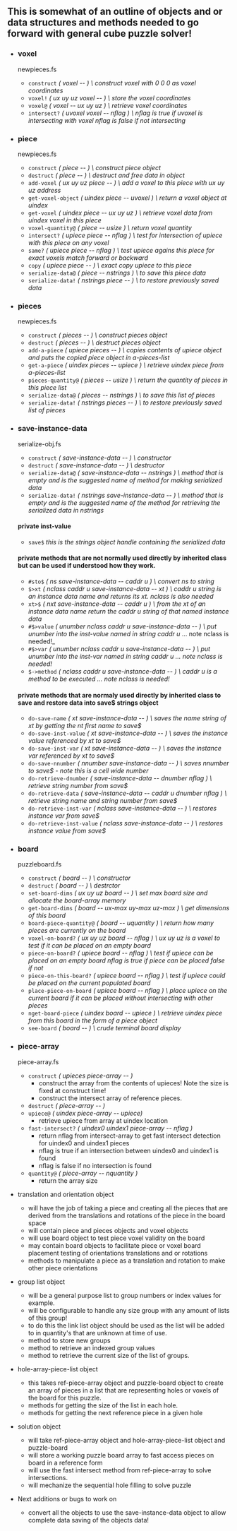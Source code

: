 ## This is somewhat of an outline of objects and or data structures and methods needed to go forward with general cube puzzle solver!

* ### voxel
  newpieces.fs
  * `construct`       _( voxel -- ) \ construct voxel with 0 0 0 as voxel coordinates_
  * `voxel!`          _( ux uy uz voxel -- ) \ store the voxel coordinates_
  * `voxel@`          _( voxel -- ux uy uz ) \ retrieve voxel coordinates_
  * `intersect?`      _( uvoxel voxel -- nflag ) \ nflag is true if uvoxel is intersecting with voxel nflag is false if not intersecting_


* ### piece
  newpieces.fs
  * `construct`         _( piece -- ) \ construct piece object_
  * `destruct`          _( piece -- ) \ destruct and free data in object_
  * `add-voxel`         _( ux uy uz piece -- ) \ add a voxel to this piece with ux uy uz address_
  * `get-voxel-object`  _( uindex piece -- uvoxel ) \ return a voxel object at uindex_
  * `get-voxel`         _( uindex piece -- ux uy uz ) \ retrieve voxel data from uindex voxel in this piece_
  * `voxel-quantity@`   _( piece -- usize ) \ return voxel quantity_
  * `intersect?`        _( upiece piece -- nflag ) \ test for intersection of upiece with this piece on any voxel_
  * `same?`             _( upiece piece -- nflag ) \ test upiece agains this piece for exact voxels match forward or backward_
  * `copy`              _( upiece piece -- ) \ exact copy upiece to this piece_
  * `serialize-data@`   _( piece -- nstrings ) \ to save this piece data_
  * `serialize-data!`   _( nstrings piece -- ) \ to restore previously saved data_

* ### pieces
  newpieces.fs
  * `construct`         _( pieces -- ) \ construct pieces object_
  * `destruct`          _( pieces -- ) \ destruct pieces object_
  * `add-a-piece`       _( upiece pieces -- ) \ copies contents of upiece object and puts the copied piece object in a-pieces-list_
  * `get-a-piece`       _( uindex pieces -- upiece ) \ retrieve uindex piece from a-pieces-list_
  * `pieces-quantity@`  _( pieces -- usize ) \ return the quantity of pieces in this piece list_
  * `serialize-data@`   _( pieces -- nstrings ) \ to save this list of pieces_
  * `serialize-data!`   _( nstrings pieces -- ) \ to restore previously saved list of pieces_


* ### save-instance-data
  serialize-obj.fs
  * `construct`         _( save-instance-data -- ) \ constructor_
  * `destruct`          _( save-instance-data -- ) \ destructor_
  * `serialize-data@`   _( save-instance-data -- nstrings ) \ method that is empty and is the suggested name of method for making serialized data_
  * `serialize-data!`   _( nstrings save-instance-data -- ) \ method that is empty and is the suggested name of the method for retrieving the serialized data in nstrings_
  #### private inst-value  
    * `save$`           _this is the strings object handle containing the serialized data_
  #### private methods that are not normally used directly by inherited class but can be used if understood how they work.
    * `#sto$`           _( ns save-instance-data -- caddr u ) \ convert ns to string_
    * `$>xt`            _( nclass caddr u save-instance-data -- xt ) \ caddr u string is an instance data name and returns its xt. nclass is also needed_
    * `xt>$`            _( nxt save-instance-data -- caddr u ) \ from the xt of an instance data name return the caddr u string of that named instance data_
    * `#$>value`        _( unumber nclass caddr u save-instance-data -- ) \ put unumber into the inst-value named in string caddr u_ ... note nclass is needed!_
    * `#$>var`          _( unumber nclass caddr u save-instance-data -- ) \ put unumber into the inst-var named in string caddr u ... note nclass is needed!_
    * `$->method`       _( nclass caddr u save-instance-data -- ) \ caddr u is a method to be executed ... note nclass is needed!_
  #### private methods that are normaly used directly by inherited class to save and restore data into save$ strings object
    * `do-save-name`            _( xt save-instance-data -- ) \ saves the name string of xt by getting the nt first name to save$_
    * `do-save-inst-value`      _( xt save-instance-data -- ) \ saves the instance value referenced by xt to save$_
    * `do-save-inst-var`        _( xt save-instance-data -- ) \ saves the instance var referenced by xt to save$_
    * `do-save-nnumber`         _( nnumber save-instance-data -- ) \ saves nnumber to save$ - note this is a cell wide number_
    * `do-retrieve-dnumber`     _( save-instance-data -- dnumber nflag ) \ retrieve string number from save$_
    * `do-retrieve-data`        _( save-instance-data -- caddr u dnumber nflag ) \ retrieve string name and string number from save$_
    * `do-retrieve-inst-var`    _( nclass save-instance-data -- ) \ restores instance var from save$_
    * `do-retrieve-inst-value`  _( nclass save-instance-data -- ) \ restores instance value from save$_


* ### board
  puzzleboard.fs
  * `construct`             _( board -- ) \ constructor_
  * `destruct`              _( board -- ) \ destrctor_
  * `set-board-dims`        _( ux uy uz board -- ) \ set max board size and allocate the board-array memory_
  * `get-board-dims`        _( board -- ux-max uy-max uz-max ) \ get dimensions of this board_
  * `board-piece-quantity@` _( board -- uquantity ) \ return how many pieces are currently on the board_
  * `voxel-on-board?`       _( ux uy uz board -- nflag ) \ ux uy uz is a voxel to test if it can be placed on an empty board_
  * `piece-on-board?`       _( upiece board -- nflag ) \ test if upiece can be placed on an empty board nflag is true if piece can be placed false if not_
  * `piece-on-this-board?`  _( upiece board -- nflag ) \ test if upiece could be placed on the current populated board_
  * `place-piece-on-board`  _( upiece board -- nflag ) \ place upiece on the current board if it can be placed without intersecting with other pieces_
  * `nget-board-piece`      _( uindex board -- upiece ) \ retrieve uindex piece from this board in the form of a piece object_
  * `see-board`             _( board -- ) \ crude terminal board display_

* ### piece-array
  piece-array.fs
  * `construct`
      _( upieces piece-array -- )_
      - construct the array from the contents of upieces!  Note the size is fixed at construct time!
      - construct the intersect array of reference pieces.
  * `destruct`
      _( piece-array -- )_
  * `upiece@`
      _( uindex piece-array -- upiece)_
      - retrieve upiece from array at uindex location
  * `fast-intersect?`
      _( uindex0 uindex1 piece-array -- nflag )_
      - return nflag from intersect-array to get fast intersect detection for uindex0 and uindex1 pieces
      - nflag is true if an intersection between uindex0 and uindex1 is found
      - nflag is false if no intersection is found
  * `quantity@`
      _( piece-array -- nquantity )_
      - return the array size

* translation and orientation object
  * will have the job of taking a piece and creating all the pieces that are derived from the translations and rotations of the piece in the board space
  * will contain piece and pieces objects and voxel objects
  * will use board object to test piece voxel validity on the board
  * may contain board objects to facilitate piece or voxel board placement testing of orientations translations and or rotations
  * methods to manipulate a piece as a translation and rotation to make other piece orientations

* group list object
  * will be a general purpose list to group numbers or index values for example.
  * will be configurable to handle any size group with any amount of lists of this group!
  * to do this the link list object should be used as the list will be added to in quantity's that are unknown at time of use.
  * method to store new groups
  * method to retrieve an indexed group values
  * method to retrieve the current size of the list of groups.

* hole-array-piece-list object
  * this takes ref-piece-array object and puzzle-board object to create an array of pieces in a list that are representing holes or voxels of the board for this puzzle.
  * methods for getting the size of the list in each hole.
  * methods for getting the next reference piece in a given hole

* solution object
  * will take ref-piece-array object and hole-array-piece-list object and puzzle-board
  * will store a working puzzle board array to fast access pieces on board in a reference form
  * will use the fast intersect method from ref-piece-array to solve intersections.
  * will mechanize the sequential hole filling to solve puzzle

* Next additions or bugs to work on
  * convert all the objects to use the save-instance-data object to allow complete data saving of the objects data!
